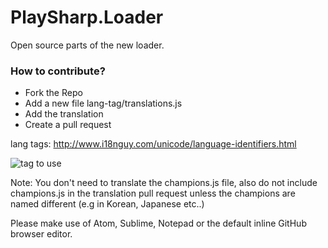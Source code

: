 # PlaySharp.Loader
Open source parts of the new loader.

### How to contribute?

* Fork the Repo
* Add a new file lang-tag/translations.js
* Add the translation
* Create a pull request

lang tags: http://www.i18nguy.com/unicode/language-identifiers.html

![tag to use](https://i.imgur.com/XMItNds.png)

Note: You don't need to translate the champions.js file, also do not include champions.js in the translation pull request unless the champions are named different (e.g in Korean, Japanese etc..)

Please make use of Atom, Sublime, Notepad or the default inline GitHub browser editor.
